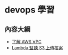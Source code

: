 # devops 學習

## 內容大綱

-   [了解 AWS VPC](understand-aws-vpc/index.md)
-   [Lambda 監聽 S3 上傳檔案](/lambda-watch-s3%20/README.md)
